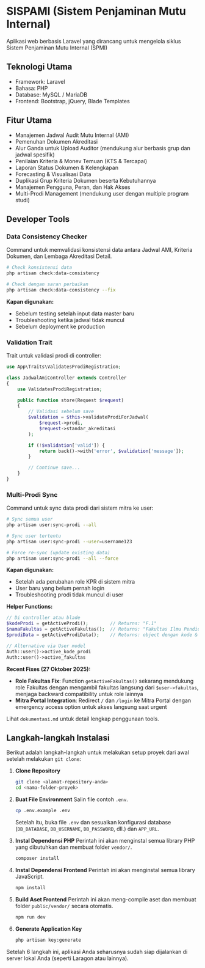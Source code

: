 # SISPAMI (Sistem Penjaminan Mutu Internal)

Aplikasi web berbasis Laravel yang dirancang untuk mengelola siklus Sistem Penjaminan Mutu Internal (SPMI)

## Teknologi Utama
- Framework: Laravel
- Bahasa: PHP
- Database: MySQL / MariaDB
- Frontend: Bootstrap, jQuery, Blade Templates

## Fitur Utama
- Manajemen Jadwal Audit Mutu Internal (AMI)
- Pemenuhan Dokumen Akreditasi
- Alur Ganda untuk Upload Auditor (mendukung alur berbasis grup dan jadwal spesifik)
- Penilaian Kriteria & Monev Temuan (KTS & Tercapai)
- Laporan Status Dokumen & Kelengkapan
- Forecasting & Visualisasi Data
- Duplikasi Grup Kriteria Dokumen beserta Kebutuhannya
- Manajemen Pengguna, Peran, dan Hak Akses
- Multi-Prodi Management (mendukung user dengan multiple program studi)

## Developer Tools

### Data Consistency Checker
Command untuk memvalidasi konsistensi data antara Jadwal AMI, Kriteria Dokumen, dan Lembaga Akreditasi Detail.

```bash
# Check konsistensi data
php artisan check:data-consistency

# Check dengan saran perbaikan
php artisan check:data-consistency --fix
```

**Kapan digunakan:**
- Sebelum testing setelah input data master baru
- Troubleshooting ketika jadwal tidak muncul
- Sebelum deployment ke production

### Validation Trait
Trait untuk validasi prodi di controller:

```php
use App\Traits\ValidatesProdiRegistration;

class JadwalAmiController extends Controller
{
    use ValidatesProdiRegistration;

    public function store(Request $request)
    {
        // Validasi sebelum save
        $validation = $this->validateProdiForJadwal(
            $request->prodi,
            $request->standar_akreditasi
        );

        if (!$validation['valid']) {
            return back()->with('error', $validation['message']);
        }

        // Continue save...
    }
}
```

### Multi-Prodi Sync
Command untuk sync data prodi dari sistem mitra ke user:

```bash
# Sync semua user
php artisan user:sync-prodi --all

# Sync user tertentu
php artisan user:sync-prodi --user=username123

# Force re-sync (update existing data)
php artisan user:sync-prodi --all --force
```

**Kapan digunakan:**
- Setelah ada perubahan role KPR di sistem mitra
- User baru yang belum pernah login
- Troubleshooting prodi tidak muncul di user

**Helper Functions:**
```php
// Di controller atau blade
$kodeProdi = getActiveProdi();        // Returns: "F.1"
$namaFakultas = getActiveFakultas();  // Returns: "Fakultas Ilmu Pendidikan"
$prodiData = getActiveProdiData();    // Returns: object dengan kode & nama

// Alternative via User model
Auth::user()->active_kode_prodi
Auth::user()->active_fakultas
```

**Recent Fixes (27 Oktober 2025):**
- **Role Fakultas Fix**: Function `getActiveFakultas()` sekarang mendukung role Fakultas dengan mengambil fakultas langsung dari `$user->fakultas`, menjaga backward compatibility untuk role lainnya
- **Mitra Portal Integration**: Redirect `/` dan `/login` ke Mitra Portal dengan emergency access option untuk akses langsung saat urgent

Lihat `dokumentasi.md` untuk detail lengkap penggunaan tools.

## Langkah-langkah Instalasi

Berikut adalah langkah-langkah untuk melakukan setup proyek dari awal setelah melakukan `git clone`:

1.  **Clone Repository**
    ```bash
    git clone <alamat-repository-anda>
    cd <nama-folder-proyek>
    ```

2.  **Buat File Environment**
    Salin file contoh `.env`.
    ```bash
    cp .env.example .env
    ```
    Setelah itu, buka file `.env` dan sesuaikan konfigurasi database (`DB_DATABASE`, `DB_USERNAME`, `DB_PASSWORD`, dll.) dan `APP_URL`.

3.  **Instal Dependensi PHP**
    Perintah ini akan menginstal semua library PHP yang dibutuhkan dan membuat folder `vendor/`.
    ```bash
    composer install
    ```

4.  **Instal Dependensi Frontend**
    Perintah ini akan menginstal semua library JavaScript.
    ```bash
    npm install
    ```

5.  **Build Aset Frontend**
    Perintah ini akan meng-compile aset dan membuat folder `public/vendor/` secara otomatis.
    ```bash
    npm run dev
    ```

6.  **Generate Application Key**
    ```bash
    php artisan key:generate
    ```

Setelah 6 langkah ini, aplikasi Anda seharusnya sudah siap dijalankan di server lokal Anda (seperti Laragon atau lainnya).